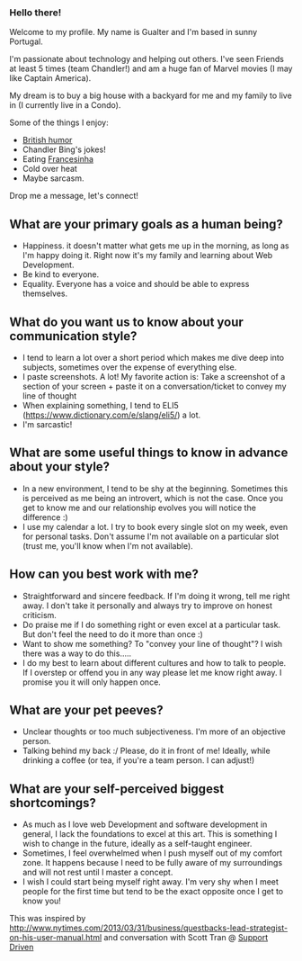 ### Hello there!

Welcome to my profile. My name is Gualter and I'm based in sunny Portugal.

I'm passionate about technology and helping out others. I've seen Friends at least 5 times (team Chandler!) and am a huge fan of Marvel movies (I may like Captain America).

My dream is to buy a big house with a backyard for me and my family to live in (I currently live in a Condo).

Some of the things I enjoy:

- [British humor](https://www.youtube.com/watch?v=0n_Ty_72Qds)
- Chandler Bing's jokes!
- Eating [Francesinha](https://en.wikipedia.org/wiki/Francesinha)
- Cold over heat
- Maybe sarcasm.

Drop me a message, let's connect!

## What are your primary goals as a human being?

- Happiness. it doesn't matter what gets me up in the morning, as long as I'm happy doing it. Right now it's my family and learning about Web Development.
- Be kind to everyone.
- Equality. Everyone has a voice and should be able to express themselves.

## What do you want us to know about your communication style?

- I tend to learn a lot over a short period which makes me dive deep into subjects, sometimes over the expense of everything else.
- I paste screenshots. A lot! My favorite action is: Take a screenshot of a section of your screen + paste it on a conversation/ticket to convey my line of thought
- When explaining something, I tend to ELI5 (https://www.dictionary.com/e/slang/eli5/) a lot.
- I'm sarcastic!

## What are some useful things to know in advance about your style?

- In a new environment, I tend to be shy at the beginning. Sometimes this is perceived as me being an introvert, which is not the case. Once you get to know me and our relationship evolves you will notice the difference :)
- I use my calendar a lot. I try to book every single slot on my week, even for personal tasks. Don't assume I'm not available on a particular slot (trust me, you'll know when I'm not available).

## How can you best work with me?

- Straightforward and sincere feedback. If I'm doing it wrong, tell me right away. I don't take it personally and always try to improve on honest criticism.
- Do praise me if I do something right or even excel at a particular task. But don't feel the need to do it more than once :)
- Want to show me something? To "convey your line of thought"? I wish there was a way to do this.....
- I do my best to learn about different cultures and how to talk to people. If I overstep or offend you in any way please let me know right away. I promise you it will only happen once.

## What are your pet peeves?

- Unclear thoughts or too much subjectiveness. I'm more of an objective person.
- Talking behind my back :/ Please, do it in front of me! Ideally, while drinking a coffee (or tea, if you're a team person. I can adjust!)

## What are your self-perceived biggest shortcomings?

- As much as I love web Development and software development in general, I lack the foundations to excel at this art. This is something I wish to change in the future, ideally as a self-taught engineer.
- Sometimes, I feel overwhelmed when I push myself out of my comfort zone. It happens because I need to be fully aware of my surroundings and will not rest until I master a concept.
- I wish I could start being myself right away. I'm very shy when I meet people for the first time but tend to be the exact opposite once I get to know you!

This was inspired by http://www.nytimes.com/2013/03/31/business/questbacks-lead-strategist-on-his-user-manual.html and conversation with Scott Tran @ [Support Driven](http://supportdriven.com/)
